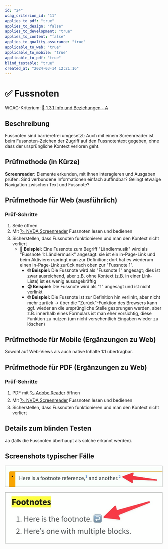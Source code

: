 ```yaml
---
id: "24"
wcag_criterion_id: "11"
applies_to_pdf: "true"
applies_to_design: "false"
applies_to_development: "true"
applies_to_content: "false"
applies_to_quality_assurance: "true"
applicable_to_web: "true"
applicable_to_mobile: "true"
applicable_to_pdf: "true"
blind_testable: "true"
created_at: "2024-03-14 12:21:16"
---
```


# ✅ Fussnoten

WCAG-Kriterium: [📜 1.3.1 Info und Beziehungen - A](..)

## Beschreibung

Fussnoten sind barrierefrei umgesetzt: Auch mit einem Screenreader ist beim Fussnoten-Zeichen der Zugriff auf den Fussnotentext gegeben, ohne dass der ursprüngliche Kontext verloren geht.

## Prüfmethode (in Kürze)

**Screenreader:** Elemente erkunden, mit ihnen interagieren und Ausgaben prüfen: Sind verbundene Informationen einfach auffindbar? Gelingt etwaige Navigation zwischen Text und Fussnote?

## Prüfmethode für Web (ausführlich)

### Prüf-Schritte

1. Seite öffnen
1. Mit [🏷️ NVDA Screenreader](/de/tags/nvda-screenreader) Fussnoten lesen und bedienen
1. Sicherstellen, dass Fussnoten funktionieren und man den Kontext nicht verliert
    - **🙂 Beispiel:** Eine Fussnote zum Begriff "Ländlermusik" wird als "Fussnote 1: Ländlermusik" angesagt: sie ist ein in-Page-Link und beim Aktivieren springt man zur Definition; dort hat es wiederum einen in-Page-Link zurück nach oben zur "Fussnote 1".
        - **🙄 Beispiel:** Die Fussnote wird als "Fussnote 1" angesagt; dies ist zwar ausreichend, aber z.B. ohne Kontext (z.B. in einer Link-Liste) ist es wenig aussagekräftig
        - **😡 Beispiel:** Die Fussnote wird als "1" angesagt und ist nicht verlinkt
        - **🙄 Beispiel:** Die Fussnote ist zur Definition hin verlinkt, aber nicht mehr zurück → über die "Zurück"-Funktion des Browsers kann ggf. wieder an die ursprüngliche Stelle gesprungen werden, aber z.B. innerhalb eines Formulars ist man eher vorsichtig, diese Funktion zu nutzen (um nicht versehentlich Eingaben wieder zu löschen)

## Prüfmethode für Mobile (Ergänzungen zu Web)

Sowohl auf Web-Views als auch native Inhalte 1:1 übertragbar.

## Prüfmethode für PDF (Ergänzungen zu Web)

### Prüf-Schritte
1. PDF mit [🏷️ Adobe Reader](/de/tags/adobe-reader) öffnen
1. Mit [🏷️ NVDA Screenreader](/de/tags/nvda-screenreader) Fussnoten lesen und bedienen
1. Sicherstellen, dass Fussnoten funktionieren und man den Kontext nicht verliert

## Details zum blinden Testen

Ja (falls die Fussnoten überhaupt als solche erkannt werden).

## Screenshots typischer Fälle

![Fussnoten sind in-Page Anker-Links...](images/fussnoten-sind-in-page-anker-links.png)

![...und verlinken zurück!](images/und-verlinken-zurck.png)